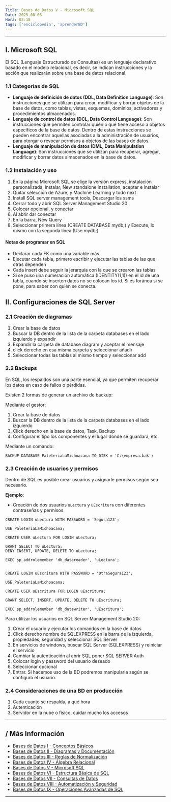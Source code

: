 ```yaml
---
Title: Bases de Datos V - Microsoft SQL
Date: 2025-08-08
Hora: 02:18
tags: ['enciclopedia', 'aprenderBD']
---
```


---

## I. Microsoft SQL

El SQL (Lenguaje Estructurado de Consultas) es un lenguaje declarativo basado en el modelo relacional, es decir, se indican instrucciones y la acción que realizarán sobre una base de datos relacional.

### 1.1 Categorías de SQL

- **Lenguaje de definición de datos (DDL, Data Definition Language)**: Son instrucciones que se utilizan para crear, modificar y borrar objetos de la base de datos, como tablas, vistas, esquemas, dominios, activadores y procedimientos almacenados.
- **Lenguaje de control de datos (DCL, Data Control Language)**: Son instrucciones que permiten controlar quién o qué tiene acceso a objetos específicos de la base de datos. Dentro de estas instrucciones se pueden encontrar aquellas asociadas a la administración de usuarios, para otorgar o revocar permisos a objetos de las bases de datos.
- **Lenguaje de manipulación de datos (DML, Data Manipulation Language)**: Son instrucciones que se utilizan para recuperar, agregar, modificar y borrar datos almacenados en la base de datos.
### 1.2 Instalación y uso

1. En la página Microsoft SQL se elige la versión express, instalación personalizada, instalar, New standalone installation, aceptar e instalar
2. Quitar selección de Azure, y Machine Learning y todo next
3. Install SQL server management tools, Descargar los ssms
4. Cerrar todo y abrir SQL Server Management Studio 20
5. Colocar opcional, y conectar
6. Al abrir dar conectar
7. En la barra, New Query
8. Seleccionar primera línea (CREATE DATABASE mydb;) y Execute, lo mismo con la segunda línea (Use mydb;)

#### Notas de programar en SQL

- Declarar cada FK como una variable más
- Ejecutar cada tabla, primero escribir y ejecutar las tablas de las que otras dependen
- Cada insert debe seguir la jerarquía con la que se crearon las tablas
- Si se puso una numeración automática (IDENTITY(1,1)) en el id de una tabla, cuando se inserten datos no se colocan los id. Si es foránea si se pone, para saber con quién se conecta.

## II. Configuraciones de SQL Server

### 2.1 Creación de diagramas

1. Crear la base de datos
2. Buscar la DB dentro de la lista de la carpeta databases en el lado izquierdo y expandir
3. Expandir la carpeta de database diagram y aceptar el mensaje
4. click derecho en esa misma carpeta y seleccionar añadir
5. Seleccionar todas las tablas al mismo tiempo y seleccionar add

### 2.2 Backups

En SQL, los respaldos son una parte esencial, ya que permiten recuperar los datos en caso de fallos o pérdidas.

Existen 2 formas de generar un archivo de backup:

Mediante el gestor:

1. Crear la base de datos
2. Buscar la DB dentro de la lista de la carpeta databases en el lado izquierdo
3. Click derecho en la base de datos, Task, Backup
4. Configurar el tipo los componentes y el lugar donde se guardará, etc.

Mediante un comando:

```
BACKUP DATABASE PaleteriaLaMichoacana TO DISK = 'C:\empresa.bak';
```

### 2.3 Creación de usuarios y permisos

Dentro de SQL es posible crear usuarios y asignarle permisos según sea necesario.

**Ejemplo**:

- Creación de dos usuarios `uLectura` y `uEscritura` con diferentes contraseñas y permisos.

```
CREATE LOGIN uLectura WITH PASSWORD = 'Segura123';

USE PaleteriaLaMichoacana;

CREATE USER uLectura FOR LOGIN uLectura;

GRANT SELECT TO uLectura;
DENY INSERT, UPDATE, DELETE TO uLectura;

EXEC sp_addrolemember 'db_datareader', 'uLectura';


CREATE LOGIN uEscritura WITH PASSWORD = 'OtraSegura123';

USE PaleteriaLaMichoacana;

CREATE USER uEscritura FOR LOGIN uEscritura;

GRANT SELECT, INSERT, UPDATE, DELETE TO uEscritura;

EXEC sp_addrolemember 'db_datawriter', 'uEscritura';
```

Para utilizar los usuarios en SQL Server Management Studio 20:

1. Crear el usuario y ejecutar los comandos en la base de datos
2. Click derecho nombre de SQLEXPRESS en la barra de la izquierda, propiedades, seguridad y seleccionar SQL Server
3. En servicios de windows, buscar SQL Server (SQLEXPRESS) y reiniciar el servicio
4. Cambiar la autenticación al abrir SQL poner SQL SERVER Auth
5. Colocar login y password del usuario deseado
6. Seleccionar opcional
7. Entrar. Si hacemos uso de la BD podremos manipularla según se configuró el usuario.

### 2.4 Consideraciones de una BD en producción

1. Cada cuanto se respalda, a qué hora
2. Autenticación
3. Servidor en la nube o físico, cuidar mucho los accesos

---

## / Más Información

- [Bases de Datos I - Conceptos Básicos](/apuntes/bases-de-datos-i---conceptos-básicos/)
- [Bases de Datos II - Diagramas y Documentación](/apuntes/bases-de-datos-ii---diagramas-y-documentación/)
- [Bases de Datos III - Reglas de Normalización](/apuntes/bases-de-datos-iii---reglas-de-normalización/)
- [Bases de Datos IV - Álgebra Relacional](/apuntes/bases-de-datos-iv---álgebra-relacional/)
- [Bases de Datos V - Microsoft SQL](/apuntes/bases-de-datos-v---microsoft-sql/)
- [Bases de Datos VI - Estructura Básica de SQL](/apuntes/bases-de-datos-vi---estructura-básica-de-sql/)
- [Bases de Datos VII - Consultas de Datos](/apuntes/bases-de-datos-vii---consultas-de-datos/)
- [Bases de Datos VIII - Automatización y Seguridad](/apuntes/bases-de-datos-viii---automatización-y-seguridad/)
- [Bases de Datos IX - Operaciones Avanzadas de SQL](/apuntes/bases-de-datos-ix---operaciones-avanzadas-de-sql/)

---